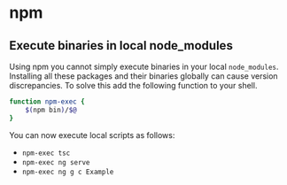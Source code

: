# npm

## Execute binaries in local node_modules
Using npm you cannot simply execute binaries in your local `node_modules`. Installing all these
packages and their binaries globally can cause version discrepancies. To solve this add the
following function to your shell.

```bash
function npm-exec {
    $(npm bin)/$@
}
```

You can now execute local scripts as follows:

- `npm-exec tsc`
- `npm-exec ng serve`
- `npm-exec ng g c Example`
